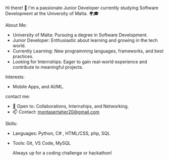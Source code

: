Hi there! 👋
I'm a passionate Junior Developer currently studying Software Development at the University of Malta. 🌍🎓

About Me:
-  University of Malta: Pursuing a degree in Software Development.
-  Junior Developer: Enthusiastic about learning and growing in the tech world.
-  Currently Learning: New programming languages, frameworks, and best practices.
-  Looking for Internships: Eager to gain real-world experience and contribute to meaningful projects.

Interests:
- Mobile Apps, and AI/ML.

contact me:
- 💬 Open to: Collaborations, Internships, and Networking.
- 📫 Contact: montasertaher20@gmail.com

Skills:
- Languages: Python, C#  , HTML/CSS, php, SQL
- Tools: Git, VS Code, MySQL



   Always up for a coding challenge or hackathon!
